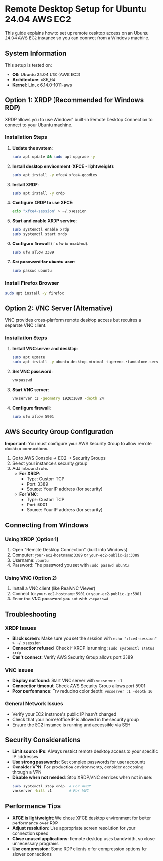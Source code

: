 # Remote Desktop Setup for Ubuntu 24.04 AWS EC2

This guide explains how to set up remote desktop access on an Ubuntu 24.04 AWS EC2 instance so you can connect from a Windows machine.

## System Information

This setup is tested on:
- **OS**: Ubuntu 24.04 LTS (AWS EC2)
- **Architecture**: x86_64
- **Kernel**: Linux 6.14.0-1011-aws

## Option 1: XRDP (Recommended for Windows RDP)

XRDP allows you to use Windows' built-in Remote Desktop Connection to connect to your Ubuntu machine.

### Installation Steps

1. **Update the system**:
   ```bash
   sudo apt update && sudo apt upgrade -y
   ```

2. **Install desktop environment (XFCE - lightweight)**:
   ```bash
   sudo apt install -y xfce4 xfce4-goodies
   ```

3. **Install XRDP**:
   ```bash
   sudo apt install -y xrdp
   ```

4. **Configure XRDP to use XFCE**:
   ```bash
   echo "xfce4-session" > ~/.xsession
   ```

5. **Start and enable XRDP service**:
   ```bash
   sudo systemctl enable xrdp
   sudo systemctl start xrdp
   ```

6. **Configure firewall** (if ufw is enabled):
   ```bash
   sudo ufw allow 3389
   ```

7. **Set password for ubuntu user**:
   ```bash
   sudo passwd ubuntu
   ```

### Install Firefox Browser

```bash
sudo apt install -y firefox
```

## Option 2: VNC Server (Alternative)

VNC provides cross-platform remote desktop access but requires a separate VNC client.

### Installation Steps

1. **Install VNC server and desktop**:
   ```bash
   sudo apt update
   sudo apt install -y ubuntu-desktop-minimal tigervnc-standalone-server tigervnc-common
   ```

2. **Set VNC password**:
   ```bash
   vncpasswd
   ```

3. **Start VNC server**:
   ```bash
   vncserver :1 -geometry 1920x1080 -depth 24
   ```

4. **Configure firewall**:
   ```bash
   sudo ufw allow 5901
   ```

## AWS Security Group Configuration

**Important**: You must configure your AWS Security Group to allow remote desktop connections.

1. Go to AWS Console → EC2 → Security Groups
2. Select your instance's security group
3. Add inbound rule:
   - **For XRDP**:
     - Type: Custom TCP
     - Port: 3389
     - Source: Your IP address (for security)
   - **For VNC**:
     - Type: Custom TCP
     - Port: 5901
     - Source: Your IP address (for security)

## Connecting from Windows

### Using XRDP (Option 1)
1. Open "Remote Desktop Connection" (built into Windows)
2. Computer: `your-ec2-hostname:3389` or `your-ec2-public-ip:3389`
3. Username: `ubuntu`
4. Password: The password you set with `sudo passwd ubuntu`

### Using VNC (Option 2)
1. Install a VNC client (like RealVNC Viewer)
2. Connect to: `your-ec2-hostname:5901` or `your-ec2-public-ip:5901`
3. Enter the VNC password you set with `vncpasswd`

## Troubleshooting

### XRDP Issues
- **Black screen**: Make sure you set the session with `echo "xfce4-session" > ~/.xsession`
- **Connection refused**: Check if XRDP is running: `sudo systemctl status xrdp`
- **Can't connect**: Verify AWS Security Group allows port 3389

### VNC Issues
- **Display not found**: Start VNC server with `vncserver :1`
- **Connection timeout**: Check AWS Security Group allows port 5901
- **Poor performance**: Try reducing color depth: `vncserver :1 -depth 16`

### General Network Issues
- Verify your EC2 instance's public IP hasn't changed
- Check that your home/office IP is allowed in the security group
- Ensure the EC2 instance is running and accessible via SSH

## Security Considerations

- **Limit source IPs**: Always restrict remote desktop access to your specific IP addresses
- **Use strong passwords**: Set complex passwords for user accounts
- **Consider VPN**: For production environments, consider accessing through a VPN
- **Disable when not needed**: Stop XRDP/VNC services when not in use:
  ```bash
  sudo systemctl stop xrdp  # For XRDP
  vncserver -kill :1        # For VNC
  ```

## Performance Tips

- **XFCE is lightweight**: We chose XFCE desktop environment for better performance over RDP
- **Adjust resolution**: Use appropriate screen resolution for your connection speed
- **Close unused applications**: Remote desktop uses bandwidth, so close unnecessary programs
- **Use compression**: Some RDP clients offer compression options for slower connections